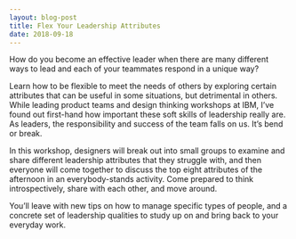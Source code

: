 ```yaml
---
layout: blog-post
title: Flex Your Leadership Attributes
date: 2018-09-18
---
```


How do you become an effective leader when there are many different ways to lead and each of your teammates respond in a unique way?

Learn how to be flexible to meet the needs of others by exploring certain attributes that can be useful in some situations, but detrimental in others. While leading product teams and design thinking workshops at IBM, I’ve found out first-hand how important these soft skills of leadership really are. As leaders, the responsibility and success of the team falls on us. It’s bend or break.

In this workshop, designers will break out into small groups to examine and share different leadership attributes that they struggle with, and then everyone will come together to discuss the top eight attributes of the afternoon in an everybody-stands activity. Come prepared to think introspectively, share with each other, and move around.

You’ll leave with new tips on how to manage specific types of people, and a concrete set of leadership qualities to study up on and bring back to your everyday work.
